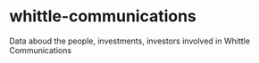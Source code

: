 # whittle-communications
Data aboud the people, investments, investors involved in Whittle Communications
